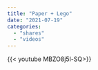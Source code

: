 ```yaml
---
title: "Paper + Lego"
date: "2021-07-19"
categories:
  - "shares"
  - "videos"
---
```


<div style="width: 70vw;">{{< youtube MBZO8j5l-SQ>}}</div>
